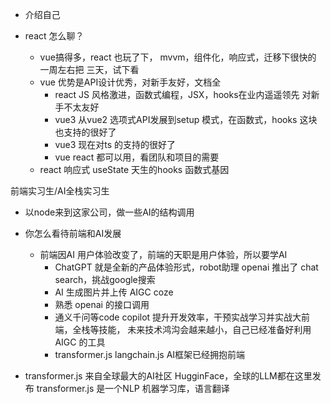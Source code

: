 - 介绍自己

- react 怎么聊？
    - vue搞得多，react 也玩了下， mvvm，组件化，响应式，迁移下很快的 一周左右把
        三天，试下看
    - vue 优势是API设计优秀，对新手友好，文档全
        - react JS 风格激进，函数式编程，JSX，hooks在业内遥遥领先
            对新手不太友好
        - vue3 从vue2 选项式API发展到setup 模式，在函数式，hooks 这块也支持的很好了
        - vue3 现在对ts 的支持的很好了
        - vue react 都可以用，看团队和项目的需要
    - react 响应式 useState 天生的hooks 函数式基因

前端实习生/AI全栈实习生
- 以node来到这家公司，做一些AI的结构调用

- 你怎么看待前端和AI发展
    - 前端因AI 用户体验改变了，前端的天职是用户体验，所以要学AI
        - ChatGPT 就是全新的产品体验形式，robot助理
            openai 推出了 chat search，挑战google搜索
        - AI 生成图片并上传 AIGC coze
        - 熟悉 openai 的接口调用
        - 通义千问等code copilot 提升开发效率，干预实战学习并实战大前端，全栈等技能，
            未来技术鸿沟会越来越小，自己已经准备好利用AIGC 的工具
        - transformer.js langchain.js AI框架已经拥抱前端

- transformer.js
    来自全球最大的AI社区 HugginFace，全球的LLM都在这里发布
    transformer.js 是一个NLP 机器学习库，语言翻译